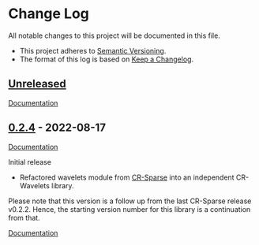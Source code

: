 # Change Log
All notable changes to this project will be documented in this file.

* This project adheres to [Semantic Versioning](https://semver.org/spec/v2.0.0.html).
* The format of this log is based on [Keep a Changelog](https://keepachangelog.com/en/1.0.0/).

## [Unreleased]

[Documentation](https://cr-wavelets.readthedocs.io/en/latest/)


## [0.2.4] - 2022-08-17

[Documentation](https://cr-wavelets.readthedocs.io/en/v0.2.4/)

Initial release

* Refactored wavelets module from [CR-Sparse]((https://cr-sparse.readthedocs.io/en/v0.2.2/))
  into an independent CR-Wavelets library.

Please note that this version is a follow up from the last CR-Sparse release v0.2.2.
Hence, the starting version number for this library is a continuation from that.

[Documentation](https://cr-wavelets.readthedocs.io/en/latest/)

[Unreleased]: https://github.com/carnotresearch/cr-wavelets/compare/v0.2.4...HEAD
[0.2.4]: https://github.com/carnotresearch/cr-sparse/releases/tag/v0.2.4